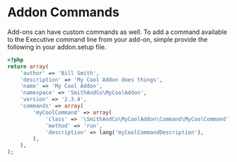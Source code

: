 # Addon Commands

Add-ons can have custom commands as well. To add a command available to the Executive command line from your add-on, simple provide the following in your addon.setup file.

```php
<?php
return array(
    'author' => 'Bill Smith',
    'description' => 'My Cool Addon does things',
    'name' => 'My Cool Addon',
    'namespace' => 'SmithAndCo\MyCoolAddon',
    'version' => '2.3.4',
    'commands' => array(
        'myCoolCommand' => array(
            'class' => '\SmithAndCo\MyCoolAddon\Command\MyCoolCommand',
            'method' => 'run',
            'description' => lang('myCoolCommandDescription'),
        ),
    ),
);
```
